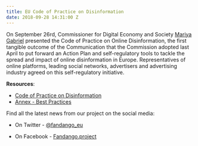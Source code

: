 ```yaml
---
title: EU Code of Practice on Disinformation
date: 2018-09-28 14:31:00 Z
---
```


On September 26rd, Commissioner for Digital Economy and Society [Mariya Gabriel](https://twitter.com/GabrielMariya) presented the Code of Practice on Online Disinformation, the first tangible outcome of the Communication that the Commission adopted last April to put forward an Action Plan and self-regulatory tools to tackle the spread and impact of online disinformation in Europe. Representatives of online platforms, leading social networks, advertisers and advertising industry agreed on this self-regulatory initiative.

**Resources**:

* [Code of Practice on Disinformation](https://ec.europa.eu/newsroom/dae/document.cfm?doc_id=54454)
* [Annex - Best Practices](https://ec.europa.eu/newsroom/dae/document.cfm?doc_id=54455)

Find all the latest news from our project on the social media:

* On Twitter - [@fandango_eu](https://twitter.com/fandango_eu)

* On Facebook - [Fandango.project](https://www.facebook.com/fandango.project)